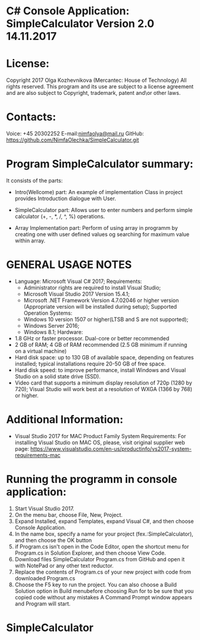 
C# Console Application: SimpleCalculator Version 2.0 14.11.2017
===============================================================

License:
========
Copyright 2017 Olga Kozhevnikova (Mercantec: House of Technology) 
All rights reserved. This program and its use are subject to a license agreement 
and are also subject to Copyright, trademark, patent and\or other laws.


Contacts:
=========
Voice: +45 20302252
E-mail:nimfaolya@mail.ru
GitHub: https://github.com/NimfaOlechka/SimpleCalculator.git



Program SimpleCalculator summary:
===================================================================================
It consists of the parts: 

- Intro(Wellcome) part: An example of implementation Class in project provides Introduction dialogue with User.

- SimpleCalculator part: Allows user to enter numbers and perform simple calculator (+, -, *, /, ^, %) operations.

- Array Implementation part: Perform of using array in programm by creating one 
			     with user defined values og searching for maximum value 
                             within array.


GENERAL USAGE NOTES
===================

- Language: Microsoft Visual C# 2017;
Requirements:
   - Administrator rights are required to install Visual Studio;
   - Microsoft Visual Studio 2017 Version 15.4.1;
   - Microsoft .NET Framework Version 4.7.02046 or higher version (Appropriate version will be installed during setup);
Supported Operation Systems:
   - Windows 10 version 1507 or higher(LTSB and S are not supported);
   - Windows Server 2016;
   - Windows 8.1;
Hardware:
- 1.8 GHz or faster processor. Dual-core or better recommended
- 2 GB of RAM; 4 GB of RAM recommended (2.5 GB minimum if running on a virtual machine)
- Hard disk space: up to 130 GB of available space, depending on features installed; typical installations require 20-50 GB of free space.
- Hard disk speed: to improve performance, install Windows and Visual Studio on a solid state drive (SSD).
- Video card that supports a minimum display resolution of 720p (1280 by 720); Visual Studio will work best at a resolution of WXGA (1366 by 768) or higher.

Additional Information:
=======================

- Visual Studio 2017 for MAC Product Family System Requirements:
For installing Visual Studio on MAC OS, please, visit original supplier web page:
https://www.visualstudio.com/en-us/productinfo/vs2017-system-requirements-mac

Running the programm in console application:
============================================

1. Start Visual Studio 2017.
2. On the menu bar, choose File, New, Project.
3. Expand Installed, expand Templates, expand Visual C#, 
and then choose Console Application.
4. In the name box, specify a name for your project (fex.:SimpleCalculator), and then choose the OK button
5. if Program.cs isn't open in the Code Editor, open the shortcut 
menu for Program.cs in Solution Explorer, and then choose View Code.
6. Download files SimpleCalculator Program.cs from GitHub and open it with NotePad or any other text reductor.
7. Replace the contents of Program.cs of your new project with code from downloaded Program.cs
8. Choose the F5 key to run the project. You can also choose a Build Solution 
option in Build menubefore choosing Run for to be sure that you copied code without 
any mistakes A Command Prompt window appears and Program will start.

# SimpleCalculator

